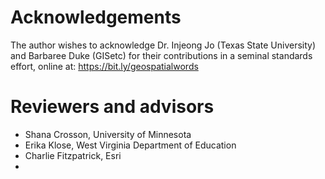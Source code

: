 # Acknowledgements

The author wishes to acknowledge Dr. Injeong Jo (Texas State University) and Barbaree Duke (GISetc) for their contributions in a seminal standards effort, online at: <a href="https://bit.ly/geospatialwords" target="new">https://bit.ly/geospatialwords</a>


# Reviewers and advisors

- Shana Crosson, University of Minnesota
- Erika Klose, West Virginia Department of Education
- Charlie Fitzpatrick, Esri
- 
